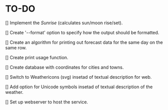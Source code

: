 # TO-DO

[] Implement the *Sunrise* (calculates sun/moon rise/set).

[] Create '--format' option to specify how the output should be formatted.

[] Create an algorithm for printing out forecast data for the same day on the same row.

[] Create print usage function.

[] Create database with coordinates for cities and towns.

[] Switch to Weathericons (svg) insetad of textual description for web.

[] Add option for Unicode symbols insetad of textual description of the weather.

[] Set up webserver to host the service.
